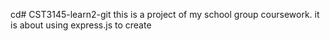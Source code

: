 cd# CST3145-learn2-git
this is a project of my school group coursework.
it is about using express.js to create
